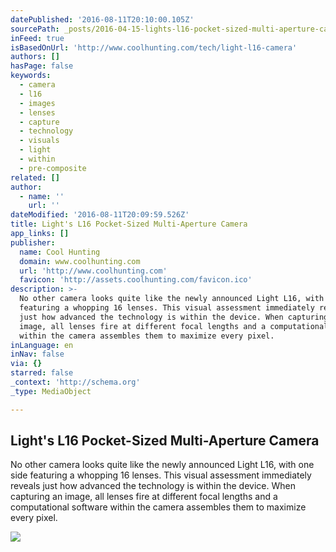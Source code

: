 ```yaml
---
datePublished: '2016-08-11T20:10:00.105Z'
sourcePath: _posts/2016-04-15-lights-l16-pocket-sized-multi-aperture-camera.md
inFeed: true
isBasedOnUrl: 'http://www.coolhunting.com/tech/light-l16-camera'
authors: []
hasPage: false
keywords:
  - camera
  - l16
  - images
  - lenses
  - capture
  - technology
  - visuals
  - light
  - within
  - pre-composite
related: []
author:
  - name: ''
    url: ''
dateModified: '2016-08-11T20:09:59.526Z'
title: Light's L16 Pocket-Sized Multi-Aperture Camera
app_links: []
publisher:
  name: Cool Hunting
  domain: www.coolhunting.com
  url: 'http://www.coolhunting.com'
  favicon: 'http://assets.coolhunting.com/favicon.ico'
description: >-
  No other camera looks quite like the newly announced Light L16, with one side
  featuring a whopping 16 lenses. This visual assessment immediately reveals
  just how advanced the technology is within the device. When capturing an
  image, all lenses fire at different focal lengths and a computational software
  within the camera assembles them to maximize every pixel.
inLanguage: en
inNav: false
via: {}
starred: false
_context: 'http://schema.org'
_type: MediaObject

---
```

<article style=""><h1>Light's L16 Pocket-Sized Multi-Aperture Camera</h1><p>No other camera looks quite like the newly announced Light L16, with one side featuring a whopping 16 lenses. This visual assessment immediately reveals just how advanced the technology is within the device. When capturing an image, all lenses fire at different focal lengths and a computational software within the camera assembles them to maximize every pixel.</p><img src="https://s3-us-west-2.amazonaws.com/the-grid-img/p/3a15091274eec7069ecc73315c0d0bf176c8c5ea.jpg" /></article>